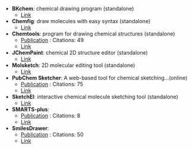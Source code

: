 - **BKchem**: chemical drawing program (standalone)
	- [Link](http://bkchem.zirael.org/)
- **Chemfig**: draw molecules with easy syntax (standalone)
	- [Link](https://www.ctan.org/pkg/chemfig)
- **Chemtools**: program for drawing chemical structures (standalone)
	- [Publication](https://doi.org/10.1016/j.cplett.2016.07.039) : Citations: 49
	- [Link](http://ruby.chemie.uni-freiburg.de/~martin/chemtool)
- **JChemPaint**: chemical 2D structure editor (standalone)
	- [Link](http://jchempaint.github.io/)
- **Molsketch**: 2D molecular editing tool (standalone)
	- [Link](http://sourceforge.net/projects/molsketch)
- **PubChem Sketcher**: A web-based tool for chemical sketching...(online)
	- [Publication](https://doi.org/10.1186%2F1758-2946-1-20) : Citations: 75
	- [Link](http://pubchem.ncbi.nlm.nih.gov/edit2/index.html)
- **SketchEl**: interactive chemical molecule sketching tool (standalone)
	- [Link](http://sketchel.sourceforge.net/)
- **SMARTS-plus**: 
	- [Publication](https://doi.org/10.1002/minf.202000216) : Citations: 8
	- [Link](https://smarts.plus/)
- **SmilesDrawer**: 
	- [Publication](https://doi.org/10.1021/acs.jcim.7b00425) : Citations: 50
	- [Link](https://doc.gdb.tools/smilesDrawer/)
